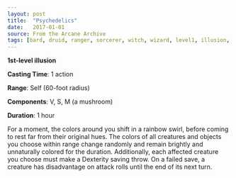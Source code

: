 ```yaml
---
layout: post
title:  "Psychedelics"
date:   2017-01-01
source: From the Arcane Archive
tags: [bard, druid, ranger, sorcerer, witch, wizard, level1, illusion, hb, fan]
---
```


**1st-level illusion**

**Casting Time**: 1 action

**Range**: Self (60-foot radius)

**Components**: V, S, M (a mushroom)

**Duration**: 1 hour

For a moment, the colors around you shift in a rainbow swirl, before coming to rest far from their original hues. The colors of all creatures and objects you choose within range change randomly and remain brightly and unnaturally colored for the duration. Additionally, each affected creature you choose must make a Dexterity saving throw. On a failed save, a creature has disadvantage on attack rolls until the end of its next turn.
